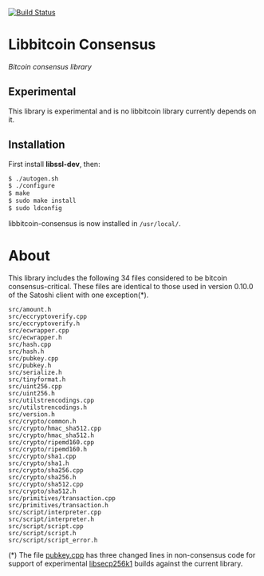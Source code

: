 [![Build Status](https://travis-ci.org/libbitcoin/libbitcoin-consensus.svg?branch=master)](https://travis-ci.org/libbitcoin/libbitcoin-consensus)

# Libbitcoin Consensus

*Bitcoin consensus library*

## Experimental

This library is experimental and is no libbitcoin library currently depends on it.

## Installation

First install **libssl-dev**, then:

```sh
$ ./autogen.sh
$ ./configure
$ make
$ sudo make install
$ sudo ldconfig
```

libbitcoin-consensus is now installed in `/usr/local/`.

# About

This library includes the following 34 files considered to be bitcoin consensus-critical. These files are identical to those used in version 0.10.0 of the Satoshi client with one exception(*).

```
src/amount.h
src/eccryptoverify.cpp
src/eccryptoverify.h
src/ecwrapper.cpp
src/ecwrapper.h
src/hash.cpp
src/hash.h
src/pubkey.cpp
src/pubkey.h
src/serialize.h
src/tinyformat.h
src/uint256.cpp
src/uint256.h
src/utilstrencodings.cpp
src/utilstrencodings.h
src/version.h
src/crypto/common.h
src/crypto/hmac_sha512.cpp
src/crypto/hmac_sha512.h
src/crypto/ripemd160.cpp
src/crypto/ripemd160.h
src/crypto/sha1.cpp
src/crypto/sha1.h
src/crypto/sha256.cpp
src/crypto/sha256.h
src/crypto/sha512.cpp
src/crypto/sha512.h
src/primitives/transaction.cpp
src/primitives/transaction.h
src/script/interpreter.cpp
src/script/interpreter.h
src/script/script.cpp
src/script/script.h
src/script/script_error.h
```

(*) The file [pubkey.cpp](https://github.com/libbitcoin/libbitcoin-consensus/commit/a51db72eb66fc7286f87bd6bf2cd3fc202cceff6) has three changed lines in non-consensus code for support of experimental [libsecp256k1](https://github.com/bitcoin/secp256k1) builds against the current library.
